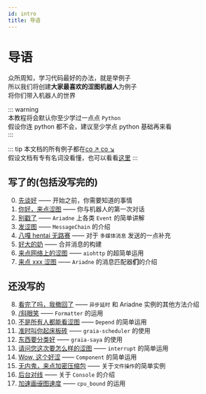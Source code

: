 ```yaml
---
id: intro
title: 导语
---
```


# 导语

众所周知，学习代码最好的办法，就是举例子  
所以我们将创建**大家最喜欢的涩图机器人**为例子  
将你们带入机器人的世界

::: warning  
本教程将会默认你至少学过一点点 `Python`  
假设你连 python 都不会，建议至少学点 python 基础再来看  
:::

::: tip
本文档的所有例子都在[co ↗ co ↘](https://github.com/Graiax-Community/EroEroBot)  
假设文档有专有名词没看懂，也可以看看[这里](terms)
:::

## 写了的(包括没写完的)
0. [先谈好](0_before_start) —— 开始之前，你需要知道的事情
1. [你好，来点涩图](1_hello_ero) —— 你与机器人的第一次对话
2. [别戳了](2_other_event) —— `Ariadne` 上各类 `Event` 的简单讲解
3. [发涩图](3_ero_comes) —— `MessageChain` 的介绍
4. [八嘎 hentai 无路赛](4_kugimiya) —— 对于 ` 多媒体消息 ` 发送的一点补充
5. [好大的奶](5_forward_message) —— 合并消息的构建
6. [来点网络上的涩图](6_ero_from_net) —— `aiohttp` 的超简单运用
7. [来点 xxx 涩图](7_setu_tag) —— `Ariadne` 的消息匹配器**们**的介绍

## 还没写的
8. [看完了吗，我撤回了]() —— `异步延时` 和 Ariadne 实例的其他方法介绍
8. [/斜眼笑]() —— `Formatter` 的运用
9. [不是所有人都能看涩图]() —— `Depend` 的简单运用
10. [准时叫你起床板砖]() —— `graia-scheduler` 的使用
11. [东西要分类好]() —— `graia-saya` 的使用
12. [请问您这次要怎么样的涩图]() —— `interrupt` 的简单运用
13. [Wow, 这个好涩]() —— `Component` 的简单运用
14. [无内鬼，来点加密压缩包]() —— 关于`文件操作`的简单实例
15. [后台对线]() —— 关于 `Console` 的介绍
16. [加速画~~涩~~图速度]() —— `cpu_bound` 的运用